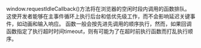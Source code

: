 window.requestIdleCallback()方法将在浏览器的空闲时段内调用的函数排队。
这使开发者能够在主事件循环上执行后台和低优先级工作，而不会影响延迟关键事件，如动画和输入响应。
函数一般会按先进先调用的顺序执行，然而，如果回调函数指定了执行超时时间timeout，则有可能为了在超时前执行函数而打乱执行顺序。